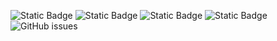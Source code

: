 ![Static Badge](https://img.shields.io/badge/blacklists-60-000000) ![Static Badge](https://img.shields.io/badge/blacklisted-2697142-cc0000) ![Static Badge](https://img.shields.io/badge/whitelisted-2242-00CC00) ![Static Badge](https://img.shields.io/badge/streaming_blacklist-28106-000000) ![GitHub issues](https://img.shields.io/github/issues/fabriziosalmi/blacklists)

